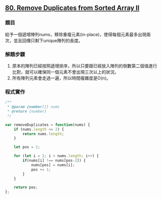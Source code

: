 ## [80. Remove Duplicates from Sorted Array II](https://leetcode.com/problems/remove-duplicates-from-sorted-array-ii/description/ "Title")

### 題目
給予一個遞增陣列nums，移除重複元素(in-place)，使得每個元素最多出現兩次，並且回傳只剩下unique陣列的長度。

### 解題步驟
1. 原本的陣列已經按照遞增排序，所以只要跟已經放入陣列的倒數第二個值進行比對，就可以確保同一個元素不會出現三次以上的狀況。
2. 所有陣列元素會走過一遍，所以時間複雜度是O(n)。

### 程式實作

```javascript
/**
 * @param {number[]} nums
 * @return {number}
 */

var removeDuplicates = function(nums) {
    if (nums.length <= 2) {
        return nums.length;
    }

    let pos = 2;

    for (let i = 2; i < nums.length; i++) {
        if(nums[i] !== nums[pos-2]) {
            nums[pos] = nums[i];
            pos += 1;
        }
    }

    return pos;
};
```


